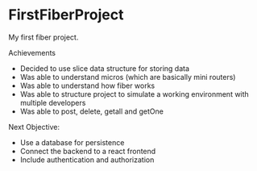 # FirstFiberProject


My first fiber project.


Achievements

* Decided to use slice data structure for storing data
* Was able to understand micros (which are basically mini routers)
* Was able to understand how fiber works
* Was able to structure project to simulate a working environment with multiple developers
* Was able to post, delete, getall and getOne



Next Objective: 

* Use a database for persistence
* Connect the backend to a react frontend
* Include authentication and authorization

